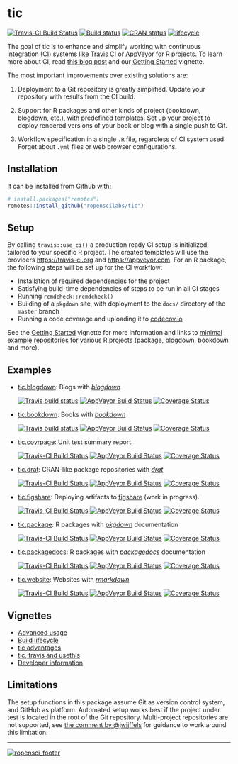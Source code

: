 # tic

[![Travis-CI Build Status](https://travis-ci.org/ropenscilabs/tic.svg?branch=master)](https://travis-ci.org/ropenscilabs/tic)
[![Build status](https://ci.appveyor.com/api/projects/status/r8w1psd0f5r4hs6t/branch/master?svg=true)](https://ci.appveyor.com/project/ropensci/tic/branch/master)
[![CRAN status](https://www.r-pkg.org/badges/version/tic)](https://cran.r-project.org/package=tic)
[![lifecycle](https://img.shields.io/badge/lifecycle-maturing-blue.svg)](https://www.tidyverse.org/lifecycle/#maturing)

The goal of tic is to enhance and simplify working with continuous integration (CI) systems like [Travis CI](https://travis-ci.org) or [AppVeyor](https://www.appveyor.com/) for R projects.  To learn more about CI, read [this blog post](http://mahugh.com/2016/09/02/travis-ci-for-test-automation/) and our [Getting Started](https://ropenscilabs.github.io/tic/articles/tic.html#prerequisites) vignette.

The most important improvements over existing solutions are:

1. Deployment to a Git repository is greatly simplified. Update your repository with results from the CI build.

1. Support for R packages and other kinds of project (bookdown, blogdown, etc.), with predefined templates. 
   Set up your project to deploy rendered versions of your book or blog with a single push to Git.

1. Workflow specification in a single `.R` file, regardless of CI system used.  
   Forget about `.yml` files or web browser configurations.

## Installation

It can be installed from Github with:

``` r
# install.packages("remotes")
remotes::install_github("ropenscilabs/tic")
```

## Setup

By calling `travis::use_ci()` a production ready CI setup is initialized, tailored to your specific R project.
The created templates will use the providers https://travis-ci.org and https://appveyor.com.
For an R package, the following steps will be set up for the CI workflow:

- Installation of required dependencies for the project
- Satisfying build-time dependencies of steps to be run in all CI stages
- Running `rcmdcheck::rcmdcheck()`
- Building of a `pkgdown` site, with deployment to the `docs/` directory of the `master` branch
- Running a code coverage and uploading it to [codecov.io](https://codecov.io/)

See the [Getting Started](https://ropenscilabs.github.io/tic/articles/tic.html) vignette for more information and links to [minimal example repositories](https://ropenscilabs.github.io/tic/articles/tic.html#examples-projects) for various R projects (package, blogdown, bookdown and more).

## Examples

- [tic.blogdown](https://github.com/ropenscilabs/tic.blogdown): Blogs with [_blogdown_](https://bookdown.org/yihui/blogdown/)

    [![Travis build status](https://travis-ci.org/ropenscilabs/tic.blogdown.svg?branch=master)](https://travis-ci.org/ropenscilabs/tic.blogdown)
    [![AppVeyor Build Status](https://ci.appveyor.com/api/projects/status/github/ropenscilabs/tic.blogdown?branch=master&svg=true)](https://ci.appveyor.com/project/ropensci/tic.blogdown)
    [![Coverage Status](https://codecov.io/gh/ropenscilabs/tic.blogdown/branch/master/graph/badge.svg)](https://codecov.io/github/ropenscilabs/tic.blogdown?branch=master)
    
- [tic.bookdown](https://github.com/ropenscilabs/tic.bookdown): Books with [_bookdown_](https://bookdown.org/)

    [![Travis build status](https://travis-ci.org/ropenscilabs/tic.bookdown.svg?branch=master)](https://travis-ci.org/ropenscilabs/tic.bookdown)
    [![AppVeyor Build Status](https://ci.appveyor.com/api/projects/status/github/ropenscilabs/tic.bookdown?branch=master&svg=true)](https://ci.appveyor.com/project/ropensci/tic.bookdown)
    [![Coverage Status](https://codecov.io/gh/ropenscilabs/tic.bookdown/branch/master/graph/badge.svg)](https://codecov.io/github/ropenscilabs/tic.bookdown?branch=master)
    
- [tic.covrpage](https://github.com/ropenscilabs/tic.covrpage): Unit test summary report.

    [![Travis-CI Build Status](https://travis-ci.org/ropenscilabs/tic.covrpage.svg?branch=master)](https://travis-ci.org/ropenscilabs/tic.covrpage)
    [![AppVeyor Build Status](https://ci.appveyor.com/api/projects/status/github/ropenscilabs/tic.covrpage?branch=master&svg=true)](https://ci.appveyor.com/project/ropensci/tic.covrpage)
    [![Coverage Status](https://codecov.io/gh/ropenscilabs/tic.covrpage/branch/master/graph/badge.svg)](https://codecov.io/github/ropenscilabs/tic.covrpage?branch=master)
    
- [tic.drat](https://github.com/ropenscilabs/tic.drat): CRAN-like package repositories with [_drat_](http://dirk.eddelbuettel.com/code/drat.html)

    [![Travis-CI Build Status](https://travis-ci.org/ropenscilabs/tic.drat.svg?branch=master)](https://travis-ci.org/ropenscilabs/tic.drat) [![AppVeyor Build Status](https://ci.appveyor.com/api/projects/status/github/ropenscilabs/tic.drat?branch=master&svg=true)](https://ci.appveyor.com/project/ropenscilabs/tic.drat) [![Coverage Status](https://codecov.io/gh/ropenscilabs/tic.drat/branch/master/graph/badge.svg)](https://codecov.io/github/ropenscilabs/tic.drat?branch=master)
    
- [tic.figshare](https://github.com/ropenscilabs/tic.figshare): Deploying artifacts to [figshare](https://figshare.com/) (work in progress).

    [![Travis-CI Build Status](https://travis-ci.org/ropenscilabs/tic.fighare.svg?branch=master)](https://travis-ci.org/ropenscilabs/tic.fighare)
    [![AppVeyor Build Status](https://ci.appveyor.com/api/projects/status/github/ropenscilabs/tic.fighare?branch=master&svg=true)](https://ci.appveyor.com/project/ropensci/tic.fighare)
    [![Coverage Status](https://codecov.io/gh/ropenscilabs/tic.fighare/branch/master/graph/badge.svg)](https://codecov.io/github/ropenscilabs/tic.fighare?branch=master)

- [tic.package](https://github.com/ropenscilabs/tic.package): R packages with [_pkgdown_](https://pkgdown.r-lib.org/) documentation

    [![Travis-CI Build Status](https://travis-ci.org/ropenscilabs/tic.package.svg?branch=master)](https://travis-ci.org/ropenscilabs/tic.package) [![AppVeyor Build Status](https://ci.appveyor.com/api/projects/status/github/ropenscilabs/tic.package?branch=master&svg=true)](https://ci.appveyor.com/project/ropenscilabs/tic-package) [![Coverage Status](https://codecov.io/gh/ropenscilabs/tic.package/branch/master/graph/badge.svg)](https://codecov.io/github/ropenscilabs/tic.package?branch=master)
    
- [tic.packagedocs](https://github.com/ropenscilabs/tic.packagedocs): R packages with [_packagedocs_](http://hafen.github.io/packagedocs/) documentation

    [![Travis-CI Build Status](https://travis-ci.org/ropenscilabs/tic.packagedocs.svg?branch=master)](https://travis-ci.org/ropenscilabs/tic.packagedocs) [![AppVeyor Build Status](https://ci.appveyor.com/api/projects/status/github/ropenscilabs/tic.packagedocs?branch=master&svg=true)](https://ci.appveyor.com/project/ropenscilabs/tic-packagedocs) [![Coverage Status](https://codecov.io/gh/ropenscilabs/tic.packagedocs/branch/master/graph/badge.svg)](https://codecov.io/github/ropenscilabs/tic.packagedocs?branch=master)
    
- [tic.website](https://github.com/ropenscilabs/tic.website): Websites with [_rmarkdown_](https://rmarkdown.rstudio.com/)

    [![Travis-CI Build Status](https://travis-ci.org/ropenscilabs/tic.website.svg?branch=master)](https://travis-ci.org/ropenscilabs/tic.website)
    [![AppVeyor Build Status](https://ci.appveyor.com/api/projects/status/github/ropenscilabs/tic.website?branch=master&svg=true)](https://ci.appveyor.com/project/ropensci/tic.website)
    [![Coverage Status](https://codecov.io/gh/ropenscilabs/tic.website/branch/master/graph/badge.svg)](https://codecov.io/github/ropenscilabs/tic.website?branch=master)
    
## Vignettes

- [Advanced usage](https://ropenscilabs.github.io/tic/articles/advanced.html)
- [Build lifecycle](https://ropenscilabs.github.io/tic/articles/build-lifecycle.html)
- [tic advantages](https://ropenscilabs.github.io/tic/articles/advantages.html)
- [tic, travis and usethis](https://ropenscilabs.github.io/tic/articles/tic-usethis-travis.html)
- [Developer information](https://ropenscilabs.github.io/tic/articles/custom-steps.html)

## Limitations

The setup functions in this package assume Git as version control system, and GitHub as platform.  Automated setup works best if the project under test is located in the root of the Git repository.  Multi-project repositories are not supported, see [the comment by @jwijffels](https://github.com/ropenscilabs/tic/issues/117#issuecomment-460814990) for guidance to work around this limitation.

---

[![ropensci_footer](https://ropensci.org/public_images/ropensci_footer.png)](https://ropensci.org)
